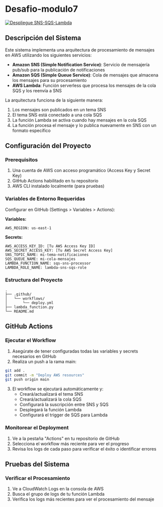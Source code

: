 # Desafio-modulo7

[![Despliegue SNS-SQS-Lambda](https://github.com/amurpo/desafio-modulo7/actions/workflows/deploy.yml/badge.svg)](https://github.com/amurpo/desafio-modulo7/actions/workflows/deploy.yml)
## Descripción del Sistema

Este sistema implementa una arquitectura de procesamiento de mensajes en AWS utilizando los siguientes servicios:

- **Amazon SNS (Simple Notification Service)**: Servicio de mensajería pub/sub para la publicación de notificaciones
- **Amazon SQS (Simple Queue Service)**: Cola de mensajes que almacena los mensajes para su procesamiento
- **AWS Lambda**: Función serverless que procesa los mensajes de la cola SQS y los reenvía a SNS

La arquitectura funciona de la siguiente manera:
1. Los mensajes son publicados en un tema SNS
2. El tema SNS está conectado a una cola SQS
3. La función Lambda se activa cuando hay mensajes en la cola SQS
4. La función procesa el mensaje y lo publica nuevamente en SNS con un formato específico

## Configuración del Proyecto

### Prerequisitos

1. Una cuenta de AWS con acceso programático (Access Key y Secret Key)
2. GitHub Actions habilitado en tu repositorio
3. AWS CLI instalado localmente (para pruebas)

### Variables de Entorno Requeridas

Configurar en GitHub (Settings > Variables > Actions):

**Variables:**
```
AWS_REGION: us-east-1
```

**Secrets:**
```
AWS_ACCESS_KEY_ID: [Tu AWS Access Key ID]
AWS_SECRET_ACCESS_KEY: [Tu AWS Secret Access Key]
SNS_TOPIC_NAME: mi-tema-notificaciones
SQS_QUEUE_NAME: mi-cola-mensajes
LAMBDA_FUNCTION_NAME: sqs-sns-processor
LAMBDA_ROLE_NAME: lambda-sns-sqs-role
```

### Estructura del Proyecto

```
.
├── .github/
│   └── workflows/
│       └── deploy.yml
├── lambda_function.py
└── README.md
```
## GitHub Actions

### Ejecutar el Workflow

1. Asegúrate de tener configuradas todas las variables y secrets necesarios en GitHub
2. Realiza un push a la rama main:
```bash
git add .
git commit -m "Deploy AWS resources"
git push origin main
```

3. El workflow se ejecutará automáticamente y:
   - Creará/actualizará el tema SNS
   - Creará/actualizará la cola SQS
   - Configurará la suscripción entre SNS y SQS
   - Desplegará la función Lambda
   - Configurará el trigger de SQS para Lambda

### Monitorear el Deployment

1. Ve a la pestaña "Actions" en tu repositorio de GitHub
2. Selecciona el workflow más reciente para ver el progreso
3. Revisa los logs de cada paso para verificar el éxito o identificar errores

## Pruebas del Sistema

### Verificar el Procesamiento
1. Ve a CloudWatch Logs en la consola de AWS
2. Busca el grupo de logs de tu función Lambda
3. Verifica los logs más recientes para ver el procesamiento del mensaje
